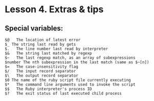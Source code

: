 Lesson 4. Extras & tips
===

## Special variables:

    $@   The location of latest error
    $_ The string last read by gets
    $.   The line number last read by interpreter
    $&   The string last matched by regexp
    $~   The last regexp match, as an array of subexpressions
    $number The nth subexpression in the last match (same as $~[n])
    $=   The case-insensitivity flag
    $/   The input record separator
    $\   The output record separator
    $0 The name of the ruby script file currently executing
    $*   The command line arguments used to invoke the script
    $$   The Ruby interpreter's process ID
    $?   The exit status of last executed child process




